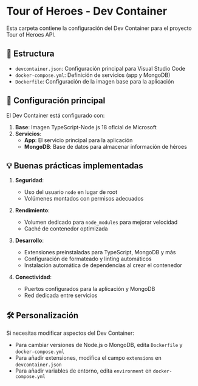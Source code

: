 # Tour of Heroes - Dev Container

Esta carpeta contiene la configuración del Dev Container para el proyecto Tour of Heroes API.

## 📁 Estructura

- `devcontainer.json`: Configuración principal para Visual Studio Code
- `docker-compose.yml`: Definición de servicios (app y MongoDB)
- `Dockerfile`: Configuración de la imagen base para la aplicación

## 🧩 Configuración principal

El Dev Container está configurado con:

1. **Base**: Imagen TypeScript-Node.js 18 oficial de Microsoft
2. **Servicios**:
   - **App**: El servicio principal para la aplicación
   - **MongoDB**: Base de datos para almacenar información de héroes

## 💡 Buenas prácticas implementadas

1. **Seguridad**:
   - Uso del usuario `node` en lugar de root
   - Volúmenes montados con permisos adecuados

2. **Rendimiento**:
   - Volumen dedicado para `node_modules` para mejorar velocidad
   - Caché de contenedor optimizada

3. **Desarrollo**:
   - Extensiones preinstaladas para TypeScript, MongoDB y más
   - Configuración de formateado y linting automáticos
   - Instalación automática de dependencias al crear el contenedor

4. **Conectividad**:
   - Puertos configurados para la aplicación y MongoDB
   - Red dedicada entre servicios

## 🛠️ Personalización

Si necesitas modificar aspectos del Dev Container:

- Para cambiar versiones de Node.js o MongoDB, edita `Dockerfile` y `docker-compose.yml`
- Para añadir extensiones, modifica el campo `extensions` en `devcontainer.json`
- Para añadir variables de entorno, edita `environment` en `docker-compose.yml`
